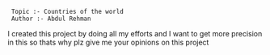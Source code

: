      Topic :- Countries of the world
     Author :- Abdul Rehman
I created this project by doing all my efforts and I want to get more precision in this
                       so thats why plz give me your opinions on this project
